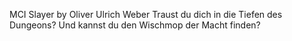 MCI Slayer by Oliver Ulrich Weber
Traust du dich in die Tiefen des Dungeons? Und kannst du den Wischmop der Macht finden?
